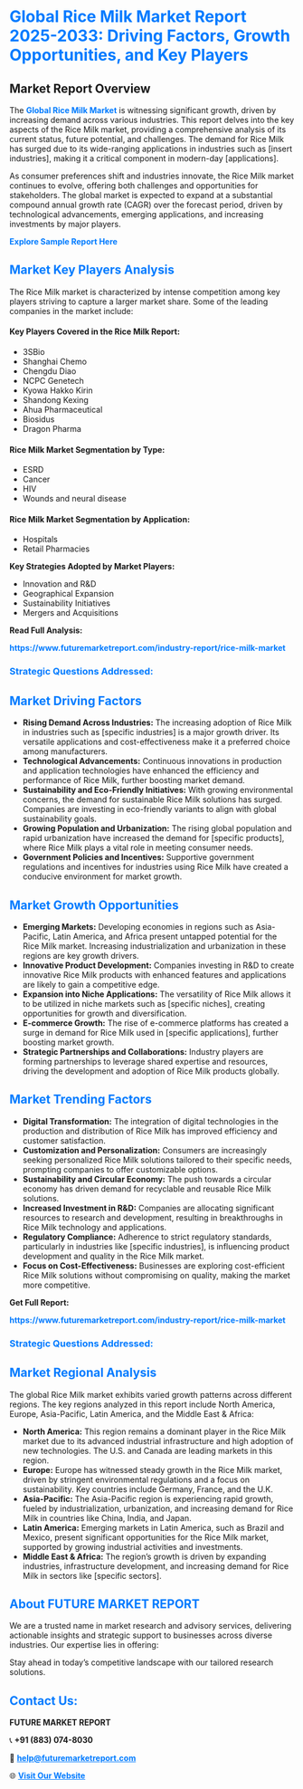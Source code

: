<h1 style="color: #007BFF;">Global Rice Milk Market Report 2025-2033: Driving Factors, Growth Opportunities, and Key Players</h1>

<section id="overview">
<h2>Market Report Overview</h2>
<p>The <a href="https://www.futuremarketreport.com/industry-report/rice-milk-market" style="color: #007BFF; text-decoration: none;"><strong>Global Rice Milk Market</strong></a> is witnessing significant growth, driven by increasing demand across various industries. This report delves into the key aspects of the Rice Milk market, providing a comprehensive analysis of its current status, future potential, and challenges. The demand for Rice Milk has surged due to its wide-ranging applications in industries such as [insert industries], making it a critical component in modern-day [applications].</p>
<p>As consumer preferences shift and industries innovate, the Rice Milk market continues to evolve, offering both challenges and opportunities for stakeholders. The global market is expected to expand at a substantial compound annual growth rate (CAGR) over the forecast period, driven by technological advancements, emerging applications, and increasing investments by major players.</p>
</section>

<section id="overview">
<p><a href="https://www.futuremarketreport.com/request-sample/reportId=32245" style="color: #007BFF; text-decoration: none;"><strong>Explore Sample Report Here</strong></a></p>
</section>

<section id="key-players">
<h2 style="color: #007BFF;">Market Key Players Analysis</h2>
<p>The Rice Milk market is characterized by intense competition among key players striving to capture a larger market share. Some of the leading companies in the market include:</p>
<h4>Key Players Covered in the Rice Milk Report:</h4>
<ul><li>3SBio</li><li>Shanghai Chemo</li><li>Chengdu Diao</li><li>NCPC Genetech</li><li>Kyowa Hakko Kirin</li><li>Shandong Kexing</li><li>Ahua Pharmaceutical</li><li>Biosidus</li><li>Dragon Pharma</li></ul>
<h4>Rice Milk Market Segmentation by Type:</h4>
<ul><li>ESRD</li><li>Cancer</li><li>HIV</li><li>Wounds and neural disease</li></ul>

<h4>Rice Milk Market Segmentation by Application:</h4>
<ul><li>Hospitals</li><li>Retail Pharmacies</li></ul>
<p><strong>Key Strategies Adopted by Market Players:</strong></p>
<ul>
<li>Innovation and R&D</li>
<li>Geographical Expansion</li>
<li>Sustainability Initiatives</li>
<li>Mergers and Acquisitions</li>
</ul>
</section>

<section>
<p><strong>Read Full Analysis: </strong></p><a href="https://www.futuremarketreport.com/industry-report/rice-milk-market" style="color: #007BFF; text-decoration: none;"><strong>https://www.futuremarketreport.com/industry-report/rice-milk-market</strong></a>
<h3 style="color: #007BFF;">Strategic Questions Addressed:</h3>
</section>

<section id="driving-factors">
<h2 style="color: #007BFF;">Market Driving Factors</h2>
<ul>
<li><strong>Rising Demand Across Industries:</strong> The increasing adoption of Rice Milk in industries such as [specific industries] is a major growth driver. Its versatile applications and cost-effectiveness make it a preferred choice among manufacturers.</li>
<li><strong>Technological Advancements:</strong> Continuous innovations in production and application technologies have enhanced the efficiency and performance of Rice Milk, further boosting market demand.</li>
<li><strong>Sustainability and Eco-Friendly Initiatives:</strong> With growing environmental concerns, the demand for sustainable Rice Milk solutions has surged. Companies are investing in eco-friendly variants to align with global sustainability goals.</li>
<li><strong>Growing Population and Urbanization:</strong> The rising global population and rapid urbanization have increased the demand for [specific products], where Rice Milk plays a vital role in meeting consumer needs.</li>
<li><strong>Government Policies and Incentives:</strong> Supportive government regulations and incentives for industries using Rice Milk have created a conducive environment for market growth.</li>
</ul>
</section>

<section id="growth-opportunities">
<h2 style="color: #007BFF;">Market Growth Opportunities</h2>
<ul>
<li><strong>Emerging Markets:</strong> Developing economies in regions such as Asia-Pacific, Latin America, and Africa present untapped potential for the Rice Milk market. Increasing industrialization and urbanization in these regions are key growth drivers.</li>
<li><strong>Innovative Product Development:</strong> Companies investing in R&D to create innovative Rice Milk products with enhanced features and applications are likely to gain a competitive edge.</li>
<li><strong>Expansion into Niche Applications:</strong> The versatility of Rice Milk allows it to be utilized in niche markets such as [specific niches], creating opportunities for growth and diversification.</li>
<li><strong>E-commerce Growth:</strong> The rise of e-commerce platforms has created a surge in demand for Rice Milk used in [specific applications], further boosting market growth.</li>
<li><strong>Strategic Partnerships and Collaborations:</strong> Industry players are forming partnerships to leverage shared expertise and resources, driving the development and adoption of Rice Milk products globally.</li>
</ul>
</section>

<section id="trending-factors">
<h2 style="color: #007BFF;">Market Trending Factors</h2>
<ul>
<li><strong>Digital Transformation:</strong> The integration of digital technologies in the production and distribution of Rice Milk has improved efficiency and customer satisfaction.</li>
<li><strong>Customization and Personalization:</strong> Consumers are increasingly seeking personalized Rice Milk solutions tailored to their specific needs, prompting companies to offer customizable options.</li>
<li><strong>Sustainability and Circular Economy:</strong> The push towards a circular economy has driven demand for recyclable and reusable Rice Milk solutions.</li>
<li><strong>Increased Investment in R&D:</strong> Companies are allocating significant resources to research and development, resulting in breakthroughs in Rice Milk technology and applications.</li>
<li><strong>Regulatory Compliance:</strong> Adherence to strict regulatory standards, particularly in industries like [specific industries], is influencing product development and quality in the Rice Milk market.</li>
<li><strong>Focus on Cost-Effectiveness:</strong> Businesses are exploring cost-efficient Rice Milk solutions without compromising on quality, making the market more competitive.</li>
</ul>
</section>

<section>
<p><strong>Get Full Report: </strong></p><a href="https://www.futuremarketreport.com/industry-report/rice-milk-market" style="color: #007BFF; text-decoration: none;"><strong>https://www.futuremarketreport.com/industry-report/rice-milk-market</strong></a>
<h3 style="color: #007BFF;">Strategic Questions Addressed:</h3>
</section>


<section id="regional-analysis">
<h2 style="color: #007BFF;">Market Regional Analysis</h2>
<p>The global Rice Milk market exhibits varied growth patterns across different regions. The key regions analyzed in this report include North America, Europe, Asia-Pacific, Latin America, and the Middle East & Africa:</p>
<ul>
<li><strong>North America:</strong> This region remains a dominant player in the Rice Milk market due to its advanced industrial infrastructure and high adoption of new technologies. The U.S. and Canada are leading markets in this region.</li>
<li><strong>Europe:</strong> Europe has witnessed steady growth in the Rice Milk market, driven by stringent environmental regulations and a focus on sustainability. Key countries include Germany, France, and the U.K.</li>
<li><strong>Asia-Pacific:</strong> The Asia-Pacific region is experiencing rapid growth, fueled by industrialization, urbanization, and increasing demand for Rice Milk in countries like China, India, and Japan.</li>
<li><strong>Latin America:</strong> Emerging markets in Latin America, such as Brazil and Mexico, present significant opportunities for the Rice Milk market, supported by growing industrial activities and investments.</li>
<li><strong>Middle East & Africa:</strong> The region’s growth is driven by expanding industries, infrastructure development, and increasing demand for Rice Milk in sectors like [specific sectors].</li>
</ul>
</section>

<footer>
<h2 style="color: #007BFF;">About FUTURE MARKET REPORT</h2>
<p>We are a trusted name in market research and advisory services, delivering actionable insights and strategic support to businesses across diverse industries. Our expertise lies in offering:</p>

<p>Stay ahead in today’s competitive landscape with our tailored research solutions.</p>

<h2 style="color: #007BFF;">Contact Us:</h2>
<p><strong>FUTURE MARKET REPORT</strong></p>
<p>📞 <strong>+91 (883) 074-8030</strong></p>
<p>📧 <strong><a href="mailto:help@futuremarketreport.com" style="color: #007BFF;">help@futuremarketreport.com</a></strong></p>
<p>🌐 <strong><a href="https://www.futuremarketreport.com/" style="color: #007BFF;">Visit Our Website</a></strong></p>
</footer>